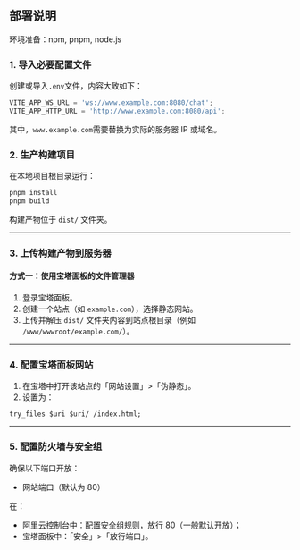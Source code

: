## 部署说明

环境准备：npm, pnpm, node.js

### 1. 导入必要配置文件

创建或导入`.env`文件，内容大致如下：

```js
VITE_APP_WS_URL = 'ws://www.example.com:8080/chat';
VITE_APP_HTTP_URL = 'http://www.example.com:8080/api';
```

其中，`www.example.com`需要替换为实际的服务器 IP 或域名。

### 2. 生产构建项目

在本地项目根目录运行：

```bash
pnpm install
pnpm build
```

构建产物位于 `dist/` 文件夹。

---

### 3. 上传构建产物到服务器

#### 方式一：使用宝塔面板的文件管理器

1. 登录宝塔面板。
2. 创建一个站点（如 `example.com`），选择静态网站。
3. 上传并解压 `dist/` 文件夹内容到站点根目录（例如 `/www/wwwroot/example.com/`）。

---

### 4. 配置宝塔面板网站

1. 在宝塔中打开该站点的「网站设置」>「伪静态」。
2. 设置为：

```nginx
try_files $uri $uri/ /index.html;
```

---

### 5. 配置防火墙与安全组

确保以下端口开放：

- 网站端口（默认为 80）

在：

- 阿里云控制台中：配置安全组规则，放行 80（一般默认开放）；
- 宝塔面板中：「安全」>「放行端口」。
